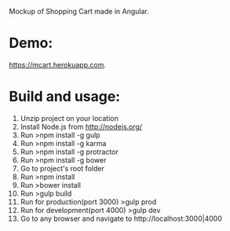Mockup of Shopping Cart made in Angular.

Demo:
====
https://mcart.herokuapp.com.

Build and usage:
===============
01. Unzip project on your location
02. Install Node.js from http://nodejs.org/
03. Run >npm install -g gulp
04. Run >npm install -g karma
05. Run >npm install -g protractor 
06. Run >npm install -g bower
07. Go to project's root folder
08. Run >npm install
09. Run >bower install
10. Run >gulp build
11. Run for production(port 3000) >gulp prod
12. Run for development(port 4000) >gulp dev
12. Go to any browser and navigate to http://localhost:3000|4000

